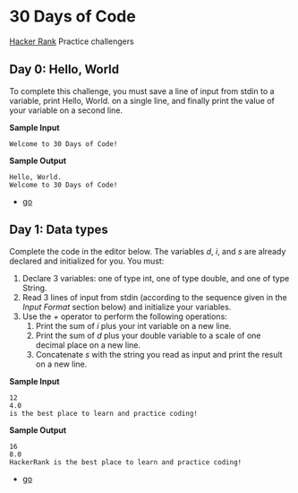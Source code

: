 # 30 Days of Code
[Hacker Rank](https://www.hackerrank.com) Practice challengers

## Day 0: Hello, World
To complete this challenge, you must save a line of input from stdin to a variable, print Hello, World. on a single line, and finally print the value of your variable on a second line.

**Sample Input**
```
Welcome to 30 Days of Code!
```
**Sample Output**
```
Hello, World. 
Welcome to 30 Days of Code!
```

- [go](go/day0/main.go)

## Day 1: Data types
Complete the code in the editor below. The variables *d*, *i*, and *s* are already declared and initialized for you. You must:

1. Declare 3 variables: one of type int, one of type double, and one of type String.
2. Read 3 lines of input from stdin (according to the sequence given in the *Input Format* section below) and initialize your variables.
3. Use the *+* operator to perform the following operations:
    1. Print the sum of *i* plus your int variable on a new line.
    2. Print the sum of *d* plus your double variable to a scale of one decimal place on a new line.
    3. Concatenate *s* with the string you read as input and print the result on a new line.

**Sample Input**
```
12
4.0
is the best place to learn and practice coding!
```
**Sample Output**
```
16
8.0
HackerRank is the best place to learn and practice coding!
```

- [go](go/day1/main.go)

